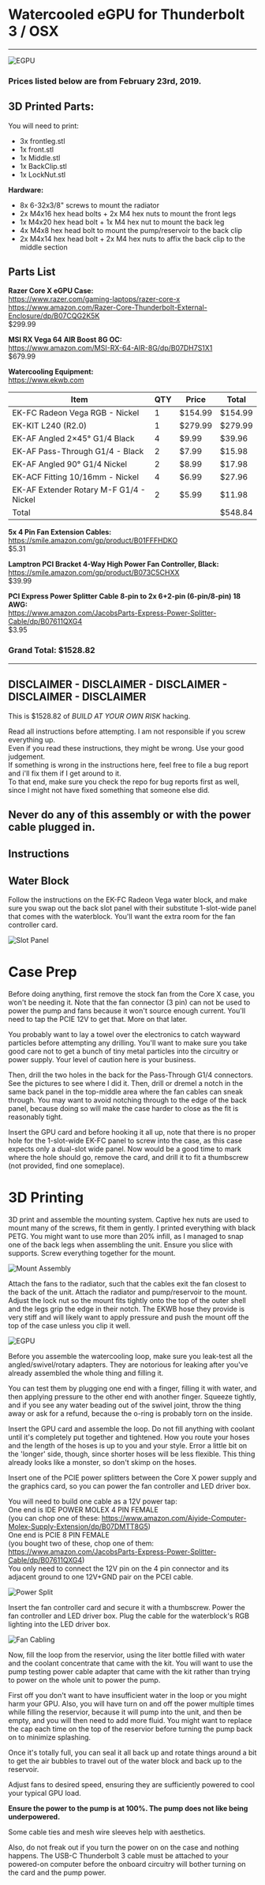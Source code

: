 
# Watercooled eGPU for Thunderbolt 3 / OSX
---------------------------------------------------

![EGPU](https://github.com/crioux/watercooled-egpu/blob/master/pics/egpu1.jpg)


### Prices listed below are from February 23rd, 2019.


## 3D Printed Parts:

You will need to print:
 * 3x frontleg.stl
 * 1x front.stl
 * 1x Middle.stl
 * 1x BackClip.stl
 * 1x LockNut.stl
			
**Hardware:**
 * 8x 6-32x3/8" screws to mount the radiator
 * 2x M4x16 hex head bolts + 2x M4 hex nuts to mount the front legs
 * 1x M4x20 hex head bolt + 1x M4 hex nut to mount the back leg
 * 4x M4x8 hex head bolt to mount the pump/reservoir to the back clip
 * 2x M4x14 hex head bolt + 2x M4 hex nuts to affix the back clip to the middle section

Parts List
----------

**Razer Core X eGPU Case:**  
https://www.razer.com/gaming-laptops/razer-core-x  
https://www.amazon.com/Razer-Core-Thunderbolt-External-Enclosure/dp/B07CQG2K5K  
$299.99  


**MSI RX Vega 64 AIR Boost 8G OC:**  
https://www.amazon.com/MSI-RX-64-AIR-8G/dp/B07DH7S1X1  
$679.99  

**Watercooling Equipment:**  
https://www.ekwb.com  		

| Item                                    | QTY | Price   | Total   |
| --------------------------------------- | --- | ------- | ------- |
| EK-FC Radeon Vega RGB - Nickel          |	1	  | $154.99 | $154.99 |
| EK-KIT L240 (R2.0)                      |	1	  | $279.99 | $279.99 |
| EK-AF Angled 2×45° G1/4 Black           | 4   | $9.99   | $39.96  |
| EK-AF Pass-Through G1/4 - Black         | 2   | $7.99   | $15.98  |
| EK-AF Angled 90° G1/4 Nickel            | 2   | $8.99   | $17.98  |
| EK-ACF Fitting 10/16mm - Nickel         | 4	  | $6.99   | $27.96  |
| EK-AF Extender Rotary M-F G1/4 - Nickel	| 2		|	$5.99		| $11.98  |
| Total                                   |     |         |	$548.84 |
														
**5x 4 Pin Fan Extension Cables:**  
https://smile.amazon.com/gp/product/B01FFFHDKO  
$5.31  

**Lamptron PCI Bracket 4-Way High Power Fan Controller, Black:**  
https://smile.amazon.com/gp/product/B073C5CHXX  
$39.99  

**PCI Express Power Splitter Cable 8-pin to 2x 6+2-pin (6-pin/8-pin) 18 AWG:**  
https://www.amazon.com/JacobsParts-Express-Power-Splitter-Cable/dp/B07611QXG4  
$3.95  

### Grand Total: $1528.82

---------------------

## DISCLAIMER - DISCLAIMER - DISCLAIMER - DISCLAIMER - DISCLAIMER

This is $1528.82 of *BUILD AT YOUR OWN RISK* hacking.  

Read all instructions before attempting. I am not responsible if you screw everything up.  
Even if you read these instructions, they might be wrong. Use your good judgement.  
If something is wrong in the instructions here, feel free to file a bug report and i'll fix them if I get around to it.  
To that end, make sure you check the repo for bug reports first as well, since I might not have fixed something that someone else did.  

**Never do any of this assembly or with the power cable plugged in.**
-----------------------------------------------------------------

## Instructions

## Water Block

Follow the instructions on the EK-FC Radeon Vega water block, and make sure you swap out the back slot panel with their substitute 1-slot-wide panel that comes with the waterblock.
You'll want the extra room for the fan controller card.

![Slot Panel](https://github.com/crioux/watercooled-egpu/blob/master/pics/slotpanel.jpg)

# Case Prep
Before doing anything, first remove the stock fan from the Core X case, you won't be needing it.
Note that the fan connector (3 pin) can not be used to power the pump and fans because it won't source enough current. You'll need to tap the PCIE 12V to get that. More on that later.

You probably want to lay a towel over the electronics to catch wayward particles before attempting any drilling.
You'll want to make sure you take good care not to get a bunch of tiny metal particles into the circuitry or power supply. Your level of caution here is your business.

Then, drill the two holes in the back for the Pass-Through G1/4 connectors. See the pictures to see where I did it.
Then, drill or dremel a notch in the same back panel in the top-middle area where the fan cables can sneak through. You may want to avoid notching through to the edge
of the back panel, because doing so will make the case harder to close as the fit is reasonably tight.

Insert the GPU card and before hooking it all up, note that there is no proper hole for the 1-slot-wide EK-FC panel to screw into the case, as this case expects only a dual-slot wide panel.
Now would be a good time to mark where the hole should go, remove the card, and drill it to fit a thumbscrew (not provided, find one someplace).

# 3D Printing

3D print and assemble the mounting system. Captive hex nuts are used to mount many of the screws, fit them in gently. 
I printed everything with black PETG. You might want to use more than 20% infill, as I managed to snap one of the back legs when assembling the unit. Ensure you slice with supports. Screw everything together for the mount.

![Mount Assembly](https://github.com/crioux/watercooled-egpu/blob/master/pics/mount-assembly.png)

Attach the fans to the radiator, such that the cables exit the fan closest to the back of the unit. Attach the radiator and pump/reservoir to the mount. Adjust the lock nut so the mount fits tightly onto the top of the outer shell and the legs grip the edge in their notch. The EKWB hose they provide is very stiff and will likely want to apply pressure and push the mount off the top of the case unless you clip it well.

![EGPU](https://github.com/crioux/watercooled-egpu/blob/master/pics/egpu4.png)

Before you assemble the watercooling loop, make sure you leak-test all the angled/swivel/rotary adapters. They are notorious for leaking after you've already assembled the whole thing and filling it.

You can test them by plugging one end with a finger, filling it with water, and then applying pressure to the other end with another finger. Squeeze tightly, and if you see any water beading out of the swivel joint, throw the thing away or ask for a refund, because the o-ring is probably torn on the inside.

Insert the GPU card and assemble the loop. Do not fill anything with coolant until it's completely put together and tightened. How you route your hoses and the length of the hoses is up to you and your style. Error a little bit on the 'longer' side, though, since shorter hoses will be less flexible. This thing already looks like a monster, so don't skimp on the hoses.

Insert one of the PCIE power splitters between the Core X power supply and the graphics card, so you can power the fan controller and LED driver box.

You will need to build one cable as a 12V power tap:  
	One end is IDE POWER MOLEX 4 PIN FEMALE  
		(you can chop one of these: https://www.amazon.com/Aiyide-Computer-Molex-Supply-Extension/dp/B07DMTT8G5)  
	One end is PCIE 8 PIN FEMALE  
		(you bought two of these, chop one of them: https://www.amazon.com/JacobsParts-Express-Power-Splitter-Cable/dp/B07611QXG4)  
	You only need to connect the 12V pin on the 4 pin connector and its adjacent ground to one 12V+GND pair on the PCEI cable.  

![Power Split](https://github.com/crioux/watercooled-egpu/blob/master/pics/powersplit.png)

Insert the fan controller card and secure it with a thumbscrew. Power the fan controller and LED driver box. Plug the cable for the waterblock's RGB lighting into the LED driver box.

![Fan Cabling](https://github.com/crioux/watercooled-egpu/blob/master/pics/fancabling.png)

Now, fill the loop from the reservior, using the liter bottle filled with water and the coolant concentrate that came with the kit. You will want to use the pump testing power cable adapter that came with the kit rather than trying to power on the whole unit to power the pump. 

First off you don't want to have insufficient water in the loop or you might harm your GPU. Also, you will have turn on and off the power multiple times while filling the reservior, because it will pump into the unit, and then be empty, and you will then need to add more fluid. You might want to replace the cap each time on the top of the reservior before turning the pump back on to minimize splashing.

Once it's totally full, you can seal it all back up and rotate things around a bit to get the air bubbles to travel out of the water block and back up to the reservoir.
	
Adjust fans to desired speed, ensuring they are sufficiently powered to cool your typical GPU load.

**Ensure the power to the pump is at 100%. The pump does not like being underpowered.**

Some cable ties and mesh wire sleeves help with aesthetics.

Also, do not freak out if you turn the power on on the case and nothing happens. The USB-C Thunderbolt 3 cable must be attached to your powered-on computer before the onboard circuitry will bother turning on the card and the pump power.



	

